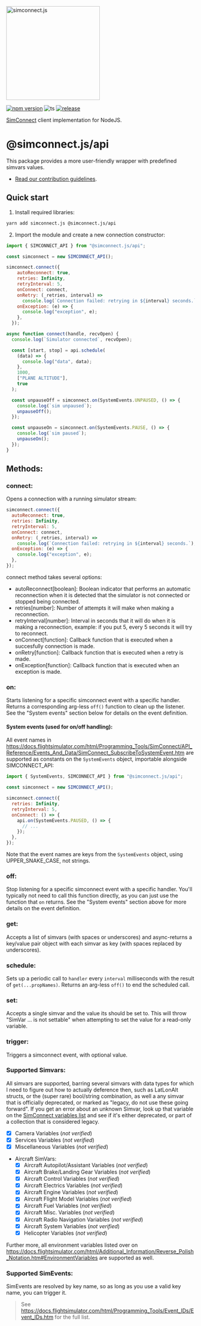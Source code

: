 <img src="https://github.com/tcavenezuela/simconnect.js/assets/8359234/e8a8b35c-fc78-4615-a39f-db1a840bfaa9" alt="simconnect.js" width="250"/> 

[![npm version](https://badge.fury.io/js/simconnect.js.svg)](https://badge.fury.io/js/simconnect.js)
![ts](https://badgen.net/badge/Built%20With/TypeScript/blue)
[![release](https://github.com/tcavenezuela/simconnect.js/actions/workflows/release.yml/badge.svg?branch=master)](https://github.com/tcavenezuela/simconnect.js/actions/workflows/release.yml)

[SimConnect](https://docs.flightsimulator.com/html/Programming_Tools/SimConnect/SimConnect_SDK.htm) client implementation for NodeJS.

# @simconnect.js/api

This package provides a more user-friendly wrapper with predefined simvars values.

- [Read our contribution guidelines](https://github.com/tcavenezuela/simconnect.js/blob/master/.github/CONTRIBUTING.md).

## Quick start

1. Install required libraries:

```bash
yarn add simconnect.js @simconnect.js/api
```

2. Import the module and create a new connection constructor:

```js
import { SIMCONNECT_API } from "@simconnect.js/api";

const simconnect = new SIMCONNECT_API();

simconnect.connect({
    autoReconnect: true,
    retries: Infinity,
    retryInterval: 5,
    onConnect: connect,
    onRetry: (_retries, interval) =>
      console.log(`Connection failed: retrying in ${interval} seconds.`),
    onException: (e) => {
      console.log("exception", e);
    },
  });

async function connect(handle, recvOpen) {
  console.log(`Simulator connected`, recvOpen);

  const [start, stop] = api.schedule(
    (data) => {
      console.log("data", data);
    },
    1000,
    ["PLANE ALTITUDE"],
    true
  );

  const unpauseOff = simconnect.on(SystemEvents.UNPAUSED, () => {
    console.log(`sim unpaused`);
    unpauseOff();
  });

  const unpauseOn = simconnect.on(SystemEvents.PAUSE, () => {
    console.log(`sim paused`);
    unpauseOn();
  });
}
```

## Methods:

### connect:

Opens a connection with a running simulator stream:

```js
simconnect.connect({
  autoReconnect: true,
  retries: Infinity,
  retryInterval: 5,
  onConnect: connect,
  onRetry: (_retries, interval) =>
    console.log(`Connection failed: retrying in ${interval} seconds.`),
  onException: (e) => {
    console.log("exception", e);
  },
});
```

connect method takes several options:

- autoReconnect[boolean]: Boolean indicator that performs an automatic reconnection when it is detected that the simulator is not connected or stopped being connected.
- retries[number]: Number of attempts it will make when making a reconnection.
- retryInterval[number]: Interval in seconds that it will do when it is making a reconnection, example: if you put 5, every 5 seconds it will try to reconnect.
- onConnect[function]: Callback function that is executed when a succesfully connection is made.
- onRetry[function]: Callback function that is executed when a retry is made.
- onException[function]: Callback function that is executed when an exception is made.

### on:

Starts listening for a specific simconnect event with a specific handler. Returns a corresponding arg-less `off()` function to clean up the listener. See the "System events" section below for details on the event definition.

#### System events (used for on/off handling):

All event names in https://docs.flightsimulator.com/html/Programming_Tools/SimConnect/API_Reference/Events_And_Data/SimConnect_SubscribeToSystemEvent.htm are supported as constants on the `SystemEvents` object, importable alongside SIMCONNECT_API:

```javascript
import { SystemEvents, SIMCONNECT_API } from "@simconnect.js/api";

const simconnect = new SIMCONNECT_API();

simconnect.connect({
  retries: Infinity,
  retryInterval: 5,
  onConnect: () => {
    api.on(SystemEvents.PAUSED, () => {
      // ...
    });
  },
});
```

Note that the event names are keys from the `SystemEvents` object, using UPPER_SNAKE_CASE, not strings.

### off:

Stop listening for a specific simconnect event with a specific handler. You'll typically not need to call this function directly, as you can just use the function that `on` returns. See the "System events" section above for more details on the event definition.

### get:

Accepts a list of simvars (with spaces or underscores) and async-returns a key/value pair object with each simvar as key (with spaces replaced by underscores).

### schedule:

Sets up a periodic call to `handler` every `interval` milliseconds with the result of `get(...propNames)`. Returns an arg-less `off()` to end the scheduled call.

### set:

Accepts a single simvar and the value its should be set to. This will throw "SimVar ... is not settable" when attempting to set the value for a read-only variable.

### trigger:

Triggers a simconnect event, with optional value.

### Supported Simvars:

All simvars are supported, barring several simvars with data types for which I need to figure out how to actually deference then, such as LatLonAlt structs, or the (super rare) bool/string combination, as well a any simvar that is officially deprecated, or marked as "legacy, do not use these going forward". If you get an error about an unknown Simvar, look up that variable on the [SimConnect variables list](https://docs.flightsimulator.com/html/Programming_Tools/SimVars/Simulation_Variables.htm) and see if it's either deprecated, or part of a collection that is considered legacy.

- [x] Camera Variables (_not verified_)
- [x] Services Variables (_not verified_)
- [x] Miscellaneous Variables (_not verified_)
- Aircraft SimVars:
  - [x] Aircraft Autopilot/Assistant Variables (_not verified_)
  - [x] Aircraft Brake/Landing Gear Variables (_not verified_)
  - [x] Aircraft Control Variables (_not verified_)
  - [x] Aircraft Electrics Variables (_not verified_)
  - [x] Aircraft Engine Variables (_not verified_)
  - [x] Aircraft Flight Model Variables (_not verified_)
  - [x] Aircraft Fuel Variables (_not verified_)
  - [x] Aircraft Misc. Variables (_not verified_)
  - [x] Aircraft Radio Navigation Variables (_not verified_)
  - [x] Aircraft System Variables (_not verified_)
  - [x] Helicopter Variables (_not verified_)

Further more, all environment variables listed over on https://docs.flightsimulator.com/html/Additional_Information/Reverse_Polish_Notation.htm#EnvironmentVariables are supported as well.

### Supported SimEvents:

SimEvents are resolved by key name, so as long as you use a valid key name, you can trigger it.

> See https://docs.flightsimulator.com/html/Programming_Tools/Event_IDs/Event_IDs.htm for the full list.
